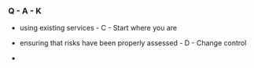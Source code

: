 ### Q - A - K

* using existing services - C - Start where you are

* ensuring that risks have been properly assessed - D - Change control

* 
